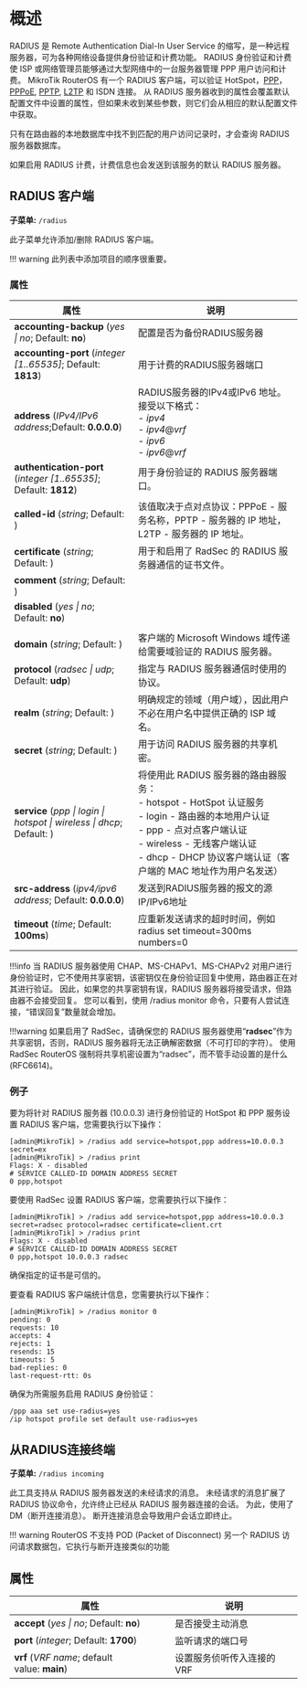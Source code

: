 # 概述

RADIUS 是 Remote Authentication Dial-In User Service 的缩写，是一种远程服务器，可为各种网络设备提供身份验证和计费功能。 RADIUS 身份验证和计费使 ISP 或网络管理员能够通过大型网络中的一台服务器管理 PPP 用户访问和计费。 MikroTik RouterOS 有一个 RADIUS 客户端，可以验证 HotSpot，[PPP](https://help.mikrotik.com/docs/display/ROS/PPP)，[PPPoE](https://help.mikrotik.com/docs/display/ROS/PPPoE), [PPTP](https://help.mikrotik.com/docs/display/ROS/PPTP), [L2TP](https://help.mikrotik.com/docs/display/ROS/L2TP) 和 ISDN 连接。 从 RADIUS 服务器收到的属性会覆盖默认配置文件中设置的属性，但如果未收到某些参数，则它们会从相应的默认配置文件中获取。

只有在路由器的本地数据库中找不到匹配的用户访问记录时，才会查询 RADIUS 服务器数据库。

如果启用 RADIUS 计费，计费信息也会发送到该服务的默认 RADIUS 服务器。

## RADIUS 客户端

 **子菜单:** `/radius`

此子菜单允许添加/删除 RADIUS 客户端。

!!! warning 此列表中添加项目的顺序很重要。

### 属性

| 属性                                                                                                                                                                                                                                                                                                                                                     | 说明                                                                                                                                                                                                                                      |
| -------------------------------------------------------------------------------------------------------------------------------------------------------------------------------------------------------------------------------------------------------------------------------------------------------------------------------------------------------- | ----------------------------------------------------------------------------------------------------------------------------------------------------------------------------------------------------------------------------------------- |
| **accounting-backup** (_yes                                     \| no_; Default: **no**)                                                                                                                                                                                                                                                                 | 配置是否为备份RADIUS服务器                                                                                                                                                                                                                |
| **accounting-port** (_integer [1..65535]_; Default: **1813**)                                                                                                                                                                                                                                                                                            | 用于计费的RADIUS服务器端口                                                                                                                                                                                                                |
| **address** (_IPv4/IPv6 address_;Default: **0.0.0.0**)                                                                                                                                                                                                                                                                                                   | RADIUS服务器的IPv4或IPv6 地址。<br>接受以下格式：<br> - _ipv4_  <br> - _ipv4_@_vrf_  <br> - _ipv6_  <br> - _ipv6_@_vrf_                                                                                                                   |
| **authentication-port** (_integer [1..65535]_; Default: **1812**)                                                                                                                                                                                                                                                                                        | 用于身份验证的 RADIUS 服务器端口。                                                                                                                                                                                                        |
| **called-id** (_string_; Default: )                                                                                                                                                                                                                                                                                                                      | 该值取决于点对点协议：PPPoE - 服务名称，PPTP - 服务器的 IP 地址，L2TP - 服务器的 IP 地址。                                                                                                                                                |
| **certificate** (_string_; Default: )                                                                                                                                                                                                                                                                                                                    | 用于和启用了 RadSec 的 RADIUS 服务器通信的证书文件。                                                                                                                                                                                      |
| **comment** (_string_; Default: )                                                                                                                                                                                                                                                                                                                        |                                                                                                                                                                                                                                           |
| **disabled** (_yes                                                                        \| no_; Default: **no**)                                                                                                                                                                                                                                       |
|                                                                                                                                                                                                                                                                                                                                                          |
| **domain** (_string_; Default: )                                                                                                                                                                                                                                                                                                                         | 客户端的 Microsoft Windows 域传递给需要域验证的 RADIUS 服务器。                                                                                                                                                                           |
| **protocol** (_radsec                                                                                                                                                                                                                                                                                                         \| udp_; Default: **udp**) | 指定与 RADIUS 服务器通信时使用的协议。                                                                                                                                                                                                    |
| **realm** (_string_; Default: )                                                                                                                                                                                                                                                                                                                          | 明确规定的领域（用户域），因此用户不必在用户名中提供正确的 ISP 域名。                                                                                                                                                                     |
| **secret** (_string_; Default: )                                                                                                                                                                                                                                                                                                                         | 用于访问 RADIUS 服务器的共享机密。                                                                                                                                                                                                        |
| **service** (_ppp                                                                                                  \| login \| hotspot                                                                                                                         \| wireless                               \| dhcp_; Default: )                            | 将使用此 RADIUS 服务器的路由器服务：<br> - hotspot - HotSpot 认证服务<br> - login - 路由器的本地用户认证<br> - ppp - 点对点客户端认证<br> - wireless - 无线客户端认证<br> - dhcp - DHCP 协议客户端认证（客户端的 MAC 地址作为用户名发送） |
| **src-address** (_ipv4/ipv6 address_; Default: **0.0.0.0**)                                                                                                                                                                                                                                                                                              | 发送到RADIUS服务器的报文的源IP/IPv6地址                                                                                                                                                                                                   |
| **timeout** (_time_; Default: **100ms**)                                                                                                                                                                                                                                                                                                                 | 应重新发送请求的超时时间，例如 radius set timeout=300ms numbers=0                                                                                                                                                                         |

!!!info 当 RADIUS 服务器使用 CHAP、MS-CHAPv1、MS-CHAPv2 对用户进行身份验证时，它不使用共享密钥，该密钥仅在身份验证回复中使用，路由器正在对其进行验证。 因此，如果您的共享密钥有误，RADIUS 服务器将接受请求，但路由器不会接受回复。 您可以看到，使用 /radius monitor 命令，只要有人尝试连接，“错误回复”数量就会增加。

!!!warning 如果启用了 RadSec，请确保您的 RADIUS 服务器使用“**radsec**”作为共享密钥，否则，RADIUS 服务器将无法正确解密数据（不可打印的字符）。 使用 RadSec RouterOS 强制将共享机密设置为“radsec”，而不管手动设置的是什么 (RFC6614)。

### 例子

要为将针对 RADIUS 服务器 (10.0.0.3) 进行身份验证的 HotSpot 和 PPP 服务设置 RADIUS 客户端，您需要执行以下操作：

````shell
[admin@MikroTik] > /radius add service=hotspot,ppp address=10.0.0.3 secret=ex
[admin@MikroTik] > /radius print
Flags: X - disabled
# SERVICE CALLED-ID DOMAIN ADDRESS SECRET
0 ppp,hotspot

````

要使用 RadSec 设置 RADIUS 客户端，您需要执行以下操作：

```shell
[admin@MikroTik] > /radius add service=hotspot,ppp address=10.0.0.3 secret=radsec protocol=radsec certificate=client.crt
[admin@MikroTik] > /radius print
Flags: X - disabled
# SERVICE CALLED-ID DOMAIN ADDRESS SECRET
0 ppp,hotspot 10.0.0.3 radsec

```

确保指定的证书是可信的。

要查看 RADIUS 客户端统计信息，您需要执行以下操作：

```shell
[admin@MikroTik] > /radius monitor 0
pending: 0
requests: 10
accepts: 4
rejects: 1
resends: 15
timeouts: 5
bad-replies: 0
last-request-rtt: 0s

```

确保为所需服务启用 RADIUS 身份验证：

```shell
/ppp aaa set use-radius=yes
/ip hotspot profile set default use-radius=yes

```

## 从RADIUS连接终端

**子菜单:** `/radius incoming`

此工具支持从 RADIUS 服务器发送的未经请求的消息。 未经请求的消息扩展了 RADIUS 协议命令，允许终止已经从 RADIUS 服务器连接的会话。 为此，使用了 DM（断开连接消息）。 断开连接消息会导致用户会话立即终止。

!!! warning RouterOS 不支持 POD (Packet of Disconnect) 另一个 RADIUS 访问请求数据包，它执行与断开连接类似的功能

## 属性

| 属性                                                             | 说明                       |
| ---------------------------------------------------------------- | -------------------------- |
| **accept** (_yes                        \| no_; Default: **no**) | 是否接受主动消息           |
| **port** (_integer_; Default: **1700**)                          | 监听请求的端口号           |
| **vrf** (_VRF name_; default value: **main**)                    | 设置服务侦听传入连接的 VRF |